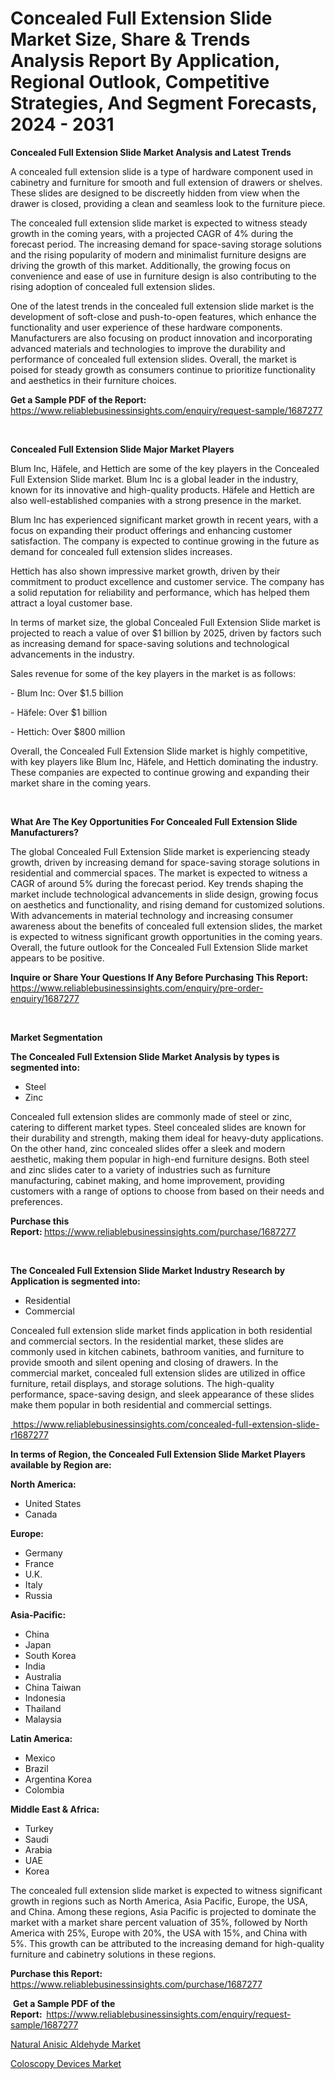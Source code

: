 <p><h1>Concealed Full Extension Slide Market Size, Share & Trends Analysis Report By Application, Regional Outlook, Competitive Strategies, And Segment Forecasts, 2024 - 2031</h1></p><p><strong>Concealed Full Extension Slide Market Analysis and Latest Trends</strong></p>
<p><p>A concealed full extension slide is a type of hardware component used in cabinetry and furniture for smooth and full extension of drawers or shelves. These slides are designed to be discreetly hidden from view when the drawer is closed, providing a clean and seamless look to the furniture piece.</p><p>The concealed full extension slide market is expected to witness steady growth in the coming years, with a projected CAGR of 4% during the forecast period. The increasing demand for space-saving storage solutions and the rising popularity of modern and minimalist furniture designs are driving the growth of this market. Additionally, the growing focus on convenience and ease of use in furniture design is also contributing to the rising adoption of concealed full extension slides.</p><p>One of the latest trends in the concealed full extension slide market is the development of soft-close and push-to-open features, which enhance the functionality and user experience of these hardware components. Manufacturers are also focusing on product innovation and incorporating advanced materials and technologies to improve the durability and performance of concealed full extension slides. Overall, the market is poised for steady growth as consumers continue to prioritize functionality and aesthetics in their furniture choices.</p></p>
<p><strong>Get a Sample PDF of the Report:&nbsp;</strong> <a href="https://www.reliablebusinessinsights.com/enquiry/request-sample/1687277">https://www.reliablebusinessinsights.com/enquiry/request-sample/1687277</a></p>
<p>&nbsp;</p>
<p><strong>Concealed Full Extension Slide Major Market Players</strong></p>
<p><p>Blum Inc, Häfele, and Hettich are some of the key players in the Concealed Full Extension Slide market. Blum Inc is a global leader in the industry, known for its innovative and high-quality products. Häfele and Hettich are also well-established companies with a strong presence in the market.</p><p>Blum Inc has experienced significant market growth in recent years, with a focus on expanding their product offerings and enhancing customer satisfaction. The company is expected to continue growing in the future as demand for concealed full extension slides increases.</p><p>Hettich has also shown impressive market growth, driven by their commitment to product excellence and customer service. The company has a solid reputation for reliability and performance, which has helped them attract a loyal customer base.</p><p>In terms of market size, the global Concealed Full Extension Slide market is projected to reach a value of over $1 billion by 2025, driven by factors such as increasing demand for space-saving solutions and technological advancements in the industry.</p><p>Sales revenue for some of the key players in the market is as follows:</p><p>- Blum Inc: Over $1.5 billion</p><p>- Häfele: Over $1 billion</p><p>- Hettich: Over $800 million</p><p>Overall, the Concealed Full Extension Slide market is highly competitive, with key players like Blum Inc, Häfele, and Hettich dominating the industry. These companies are expected to continue growing and expanding their market share in the coming years.</p></p>
<p>&nbsp;</p>
<p><strong>What Are The Key Opportunities For Concealed Full Extension Slide Manufacturers?</strong></p>
<p><p>The global Concealed Full Extension Slide market is experiencing steady growth, driven by increasing demand for space-saving storage solutions in residential and commercial spaces. The market is expected to witness a CAGR of around 5% during the forecast period. Key trends shaping the market include technological advancements in slide design, growing focus on aesthetics and functionality, and rising demand for customized solutions. With advancements in material technology and increasing consumer awareness about the benefits of concealed full extension slides, the market is expected to witness significant growth opportunities in the coming years. Overall, the future outlook for the Concealed Full Extension Slide market appears to be positive.</p></p>
<p><strong>Inquire or Share Your Questions If Any Before Purchasing This Report:</strong> <a href="https://www.reliablebusinessinsights.com/enquiry/pre-order-enquiry/1687277">https://www.reliablebusinessinsights.com/enquiry/pre-order-enquiry/1687277</a></p>
<p>&nbsp;</p>
<p><strong>Market Segmentation</strong></p>
<p><strong>The Concealed Full Extension Slide Market Analysis by types is segmented into:</strong></p>
<p><ul><li>Steel</li><li>Zinc</li></ul></p>
<p><p>Concealed full extension slides are commonly made of steel or zinc, catering to different market types. Steel concealed slides are known for their durability and strength, making them ideal for heavy-duty applications. On the other hand, zinc concealed slides offer a sleek and modern aesthetic, making them popular in high-end furniture designs. Both steel and zinc slides cater to a variety of industries such as furniture manufacturing, cabinet making, and home improvement, providing customers with a range of options to choose from based on their needs and preferences.</p></p>
<p><strong>Purchase this Report:&nbsp;</strong><a href="https://www.reliablebusinessinsights.com/purchase/1687277">https://www.reliablebusinessinsights.com/purchase/1687277</a></p>
<p>&nbsp;</p>
<p><strong>The Concealed Full Extension Slide Market Industry Research by Application is segmented into:</strong></p>
<p><ul><li>Residential</li><li>Commercial</li></ul></p>
<p><p>Concealed full extension slide market finds application in both residential and commercial sectors. In the residential market, these slides are commonly used in kitchen cabinets, bathroom vanities, and furniture to provide smooth and silent opening and closing of drawers. In the commercial market, concealed full extension slides are utilized in office furniture, retail displays, and storage solutions. The high-quality performance, space-saving design, and sleek appearance of these slides make them popular in both residential and commercial settings.</p></p>
<p><a href="https://www.reliablebusinessinsights.com/concealed-full-extension-slide-r1687277">&nbsp;https://www.reliablebusinessinsights.com/concealed-full-extension-slide-r1687277</a></p>
<p><strong>In terms of Region, the Concealed Full Extension Slide Market Players available by Region are:</strong></p>
<p>
    <p> <strong> North America: </strong>
        <ul>
            <li>United States</li>
            <li>Canada</li>
        </ul>
        </p> 
    <p> <strong> Europe: </strong>
        <ul>
            <li>Germany</li>
            <li>France</li>
            <li>U.K.</li>
            <li>Italy</li>
            <li>Russia</li>
        </ul>
        </p> 
    <p> <strong> Asia-Pacific: </strong>
        <ul>
            <li>China</li>
            <li>Japan</li>
            <li>South Korea</li>
            <li>India</li>
            <li>Australia</li>
            <li>China Taiwan</li>
            <li>Indonesia</li>
            <li>Thailand</li>
            <li>Malaysia</li>
        </ul>
        </p> 
    <p> <strong> Latin America: </strong>
        <ul>
            <li>Mexico</li>
            <li>Brazil</li>
            <li>Argentina Korea</li>
            <li>Colombia</li>
        </ul>
        </p> 
    <p> <strong> Middle East & Africa: </strong>
        <ul>
            <li>Turkey</li>
            <li>Saudi</li>
            <li>Arabia</li>
            <li>UAE</li>
            <li>Korea</li>
        </ul>
    </p>
    </p>
<p><p>The concealed full extension slide market is expected to witness significant growth in regions such as North America, Asia Pacific, Europe, the USA, and China. Among these regions, Asia Pacific is projected to dominate the market with a market share percent valuation of 35%, followed by North America with 25%, Europe with 20%, the USA with 15%, and China with 5%. This growth can be attributed to the increasing demand for high-quality furniture and cabinetry solutions in these regions.</p></p>
<p><strong>Purchase this Report: </strong><a href="https://www.reliablebusinessinsights.com/purchase/1687277">https://www.reliablebusinessinsights.com/purchase/1687277</a></p>
<p>&nbsp;<strong>Get a Sample PDF of the Report:&nbsp;&nbsp;</strong><a href="https://www.reliablebusinessinsights.com/enquiry/request-sample/1687277">https://www.reliablebusinessinsights.com/enquiry/request-sample/1687277</a></p>
<p><strong></strong></p>
<p><p><a href="https://view.publitas.com/reportprime-1/strategic-insights-into-global-natural-anisic-aldehyde-market-trends-2024-2031-covered-in-197-pages/">Natural Anisic Aldehyde Market</a></p><p><a href="https://github.com/gdfhhhj/Market-Research-Report-List-5/blob/main/coloscopy-devices-market.md">Coloscopy Devices Market</a></p></p>